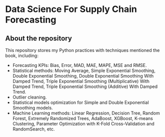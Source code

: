 # Data Science For Supply Chain Forecasting

## About the repository
This repository stores my Python practices with techniques mentioned the book, including:
- Forecasting KPIs: Bias, Error, MAD, MAE, MAPE, MSE and RMSE.
- Statistical methods: Moving Average, Simple Exponential Smoothing, Double Exponential Smoothing, Double Exponential Smoothing With Damped Trend, Triple Exponential Smoothing (Multiplicative) With Damped Trend, Triple Exponential Smoothing (Additive) With Damped Trend.
- Outlier cleaning.
- Statistical models optimization for Simple and Double Exponential Smoothing models.
- Machine Learning methods: Linear Regression, Decision Tree, Random Forest, Extremely Randomized Trees, AdaBoost, XGBoost, K-means Clustering, Parameter Optimization with K-Fold Cross-Validation and RandomSearch, etc.
